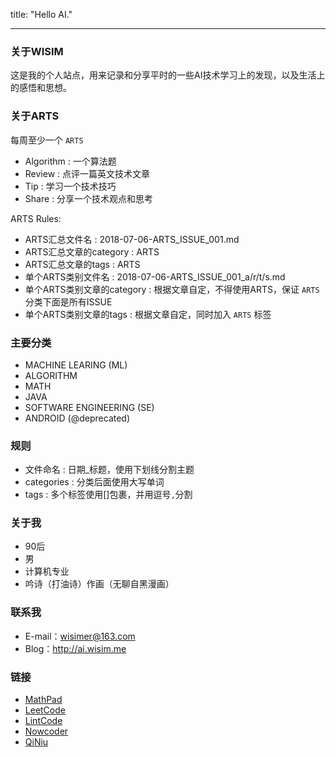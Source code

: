 title: "Hello AI."

---

### 关于WISIM

这是我的个人站点，用来记录和分享平时的一些AI技术学习上的发现，以及生活上的感悟和思想。

### 关于ARTS

每周至少一个 `ARTS`

- Algorithm : 一个算法题
- Review : 点评一篇英文技术文章
- Tip : 学习一个技术技巧
- Share : 分享一个技术观点和思考

ARTS Rules:

- ARTS汇总文件名 : 2018-07-06-ARTS_ISSUE_001.md
- ARTS汇总文章的category : ARTS
- ARTS汇总文章的tags : ARTS
- 单个ARTS类别文件名 : 2018-07-06-ARTS_ISSUE_001_a/r/t/s.md
- 单个ARTS类别文章的category : 根据文章自定，不得使用ARTS，保证 `ARTS` 分类下面是所有ISSUE
- 单个ARTS类别文章的tags : 根据文章自定，同时加入 `ARTS` 标签

### 主要分类

- MACHINE LEARING (ML)
- ALGORITHM
- MATH
- JAVA
- SOFTWARE ENGINEERING (SE)
- ANDROID (@deprecated)

### 规则

- 文件命名 : 日期_标题，使用下划线分割主题
- categories : 分类后面使用大写单词
- tags : 多个标签使用[]包裹，并用逗号`,`分割

### 关于我

- 90后
- 男
- 计算机专业
- 吟诗（打油诗）作画（无聊自黑漫画）


### 联系我

- E-mail：wisimer@163.com
- Blog：http://ai.wisim.me

### 链接

- [MathPad](https://webdemo.myscript.com/views/main/math.html)
- [LeetCode](https://Leetcode.com/problems)
- [LintCode](https://lintcode.com/)
- [Nowcoder](https://www.nowcoder.com/activity/oj)
- [QiNiu](https://portal.qiniu.com/)
